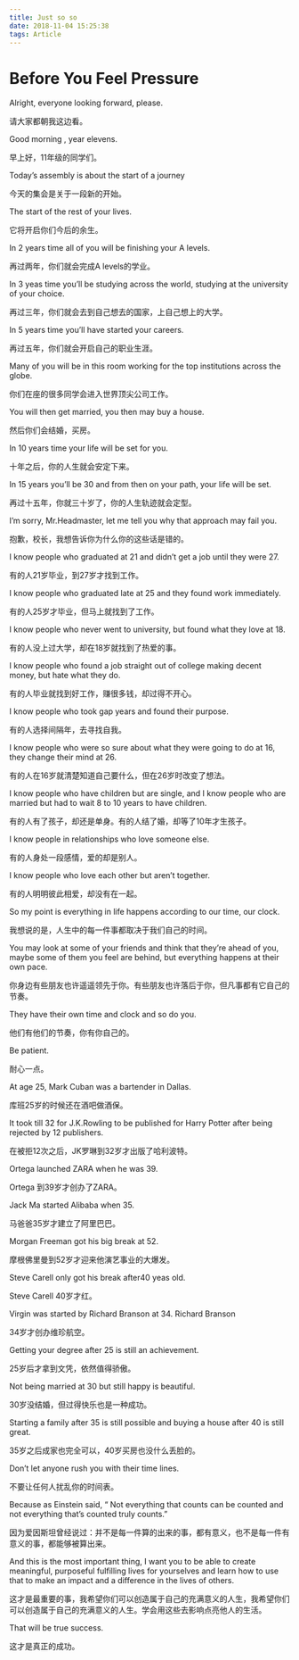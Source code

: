 ```yaml
---
title: Just so so
date: 2018-11-04 15:25:38
tags: Article
---
```


# Before You Feel Pressure

Alright, everyone looking forward, please.

请大家都朝我这边看。

Good morning , year elevens.

早上好，11年级的同学们。

Today’s assembly is about the start of a journey

今天的集会是关于一段新的开始。

The start of the rest of your lives.

它将开启你们今后的余生。

In 2 years time all of you will be finishing your A levels.

再过两年，你们就会完成A levels的学业。

In 3 yeas time you’ll be studying across the world, studying at the university of your choice.

再过三年，你们就会去到自己想去的国家，上自己想上的大学。

In 5 years time you’ll have started your careers.

再过五年，你们就会开启自己的职业生涯。

Many of you will be in this room working for the top institutions across the globe.

你们在座的很多同学会进入世界顶尖公司工作。

You will then get married, you then may buy a house.

然后你们会结婚，买房。

In 10 years time your life will be set for you.

十年之后，你的人生就会安定下来。

In 15 years you’ll be 30 and from then on your path, your life will be set.

再过十五年，你就三十岁了，你的人生轨迹就会定型。

I’m sorry, Mr.Headmaster, let me tell you why that approach may fail you.

抱歉，校长，我想告诉你为什么你的这些话是错的。

I know people who graduated at 21 and didn’t get a job until they were 27.

有的人21岁毕业，到27岁才找到工作。

I know people who graduated late at 25 and they found work immediately.

有的人25岁才毕业，但马上就找到了工作。

I know people who never went to university, but found what they love at 18.

有的人没上过大学，却在18岁就找到了热爱的事。

I know people who found a job straight out of college making decent money, but hate what they do.

有的人毕业就找到好工作，赚很多钱，却过得不开心。

I know people who took gap years and found their purpose.

有的人选择间隔年，去寻找自我。

I know people who were so sure about what they were going to do at 16, they change their mind at 26.

有的人在16岁就清楚知道自己要什么，但在26岁时改变了想法。

I know people who have children but are single, and I know people who are married but had to wait 8 to 10 years to have children.

有的人有了孩子，却还是单身。有的人结了婚，却等了10年才生孩子。

I know people in relationships who love someone else.

有的人身处一段感情，爱的却是别人。

I know people who love each other but aren’t together.

有的人明明彼此相爱，却没有在一起。

So my point is everything in life happens according to our time, our clock.

我想说的是，人生中的每一件事都取决于我们自己的时间。

You may look at some of your friends and think that they’re ahead of you, maybe some of them you feel are behind, but everything happens at their own pace.

你身边有些朋友也许遥遥领先于你。有些朋友也许落后于你，但凡事都有它自己的节奏。

They have their own time and clock and so do you.

他们有他们的节奏，你有你自己的。

Be patient.

耐心一点。

At age 25, Mark Cuban was a bartender in Dallas.

库班25岁的时候还在酒吧做酒保。

It took till 32 for J.K.Rowling to be published for Harry Potter after being rejected by 12 publishers.

在被拒12次之后，JK罗琳到32岁才出版了哈利波特。

Ortega launched ZARA when he was 39.

Ortega 到39岁才创办了ZARA。

Jack Ma started Alibaba when 35.

马爸爸35岁才建立了阿里巴巴。

Morgan Freeman got his big break at 52.

摩根佛里曼到52岁才迎来他演艺事业的大爆发。

Steve Carell only got his break after40 yeas old.

Steve Carell 40岁才红。

Virgin was started by Richard Branson at 34. Richard Branson

34岁才创办维珍航空。

Getting your degree after 25 is still an achievement.

25岁后才拿到文凭，依然值得骄傲。

Not being married at 30 but still happy is beautiful.

30岁没结婚，但过得快乐也是一种成功。

Starting a family after 35 is still possible and buying a house after 40 is still great.

35岁之后成家也完全可以，40岁买房也没什么丢脸的。

Don’t let anyone rush you with their time lines.

不要让任何人扰乱你的时间表。

Because as Einstein said, “ Not everything that counts can be counted and not everything that’s counted truly counts.”

因为爱因斯坦曾经说过：并不是每一件算的出来的事，都有意义，也不是每一件有意义的事，都能够被算出来。

And this is the most important thing, I want you to be able to create meaningful, purposeful fulfilling lives for yourselves and learn how to use that to make an impact and a difference in the lives of others.

这才是最重要的事，我希望你们可以创造属于自己的充满意义的人生，我希望你们可以创造属于自己的充满意义的人生。学会用这些去影响点亮他人的生活。

That will be true success.

这才是真正的成功。